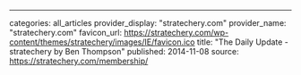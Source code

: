 ---
categories: all_articles
provider_display: "stratechery.com"
provider_name: "stratechery.com"
favicon_url: https://stratechery.com/wp-content/themes/stratechery/images/IE/favicon.ico
title: "The Daily Update - stratechery by Ben Thompson"
published: 2014-11-08
source: https://stratechery.com/membership/